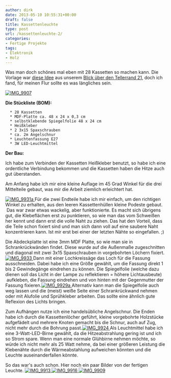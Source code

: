```yaml
---
author: dirk
date: 2013-05-10 10:55:31+00:00
draft: false
title: Kassettenleuchte
type: post
url: /kassettenleuchte-2/
categories:
- Fertige Projekte
tags:
- Elektronik
- Holz
---
```


Was man doch schönes mal eben mit 28 Kassetten so machen kann. Die Vorlage war [diese Idee](http:/https://www.fgideas.org/cassette-tapes-lamp-by-ooo-my-design/) aus unserem [Blick über den Tellerrand 21](/blick-uber-den-tellerrand-21/), doch ich fand, für meinen Flur sollte es was längliches sein.<!-- more -->




[![IMG_9907](/wp-content/uploads/2013/05/IMG_9907.jpg)
](/wp-content/uploads/2013/05/IMG_9907.jpg)


**Die Stückliste (BOM):**



	  * 28 Kassetten
	  * MDF-Platte ca. 48 x 24 x 0,3 cm
	  * selbstklebende Spiegelfolie 48 x 24 cm
	  * Heißkleber
	  * 2 3x15 Spaxschrauben
	  * ca. 2m Angelschnur
	  * Leuchtenfassung E27
	  * 3W LED-Leuchtmittel

**Der Bau:**

Ich habe zum Verbinden der Kassetten Heißkleber benutzt, so habe ich eine ordentliche Verbindung bekommen und die Kassetten haben die Hitze auch gut überstanden.

Am Anfang habe ich mir eine kleine Auflage im 45 Grad Winkel für die drei Mittelteile gebaut, was mir die Arbeit ziemlich erleichtert hat.


[![IMG_9931a](/wp-content/uploads/2013/05/IMG_9931a1.jpg)
](/wp-content/uploads/2013/05/IMG_9931a1.jpg)Für die zwei Endteile habe ich mir einfach, um den richtigen Winkel zu erhalten, aus den leeren Kassettenhüllen kleine Podeste gebaut.  Das war zwar etwas wackelig, aber funktionierte.
Es macht sich übrigens gut, die Klebeflächen erst zu punktieren, so wie man das vom Schweißen her kennt und dann erst die volle Naht zu ziehen. Das hat den Vorteil, dass die Teile schon fixiert sind und man sich dann voll auf eine saubere Naht konzentrieren kann.
Ist mir erst bei einer der letzten Nähte so eingefallen. ;)




Die Abdeckplatte ist eine 3mm MDF Platte, so wie man sie in Schrankrückwänden findet. Diese wurde auf die Außenmaße zugeschnitten und diagonal mit zwei 3x15 Spaxschrauben in vorgebohrten Löchern fixiert.[![IMG_9933](/wp-content/uploads/2013/05/IMG_9933.jpg)
](/wp-content/uploads/2013/05/IMG_9933.jpg)Dann mit einer Lochkreissäge das Loch für die Fassung ausschneiden. Dabei habe ich eine Größe gewählt, um die Fassung direkt 1 bis 2 Gewindegänge eindrehen zu können. Die Spiegelfolie (welche dazu dienen soll das Licht in der Lampe zu reflektieren = höhere Lichtausbeute)  aufkleben, die Fassung eindrehen und von hinten mit der Gegenmutter der Fassung fixieren.[![IMG_9929a](/wp-content/uploads/2013/05/IMG_9929a.jpg)
](/wp-content/uploads/2013/05/IMG_9929a.jpg)Alternativ kann man die Spiegelfolie auch weg lassen und die (meist) weiße Seite einer Schrankrückwand nehmen oder mit Alufolie und Sprühkleber arbeiten. Das sollte eine ähnlich gute Reflexion des Lichts bringen.




Zum Aufhängen nutze ich eine handelsübliche Angelschnur. Die Enden habe ich durch die Kassettenlöcher geführt, kleine vorgebohrte Holzstücke aufgefädelt und mehrere Knoten gemacht bis die Schnur, auch auf Zug, nicht mehr durch die Bohrung passt.[![IMG_9924](/wp-content/uploads/2013/05/IMG_9924.jpg)
](/wp-content/uploads/2013/05/IMG_9924.jpg)Als Leuchtmittel habe ich eine 3-Watt-LED-Birne gewählt, da die Hitzeabstrahlung gering ist und ich so Strom spare. Wenn man eine normale Glühbirne nehmen möchte, so würde ich nicht mehr als 25 Watt nehme, da bei einer größeren Leistung die Klebenähte durch die Wärmeabstahlung aufweichen könnten und die Leuchte auseinanderfallen könnte.




So das war's auch schon. Hier noch ein paar Bilder von der fertigen Leuchte. [![IMG_9913](/wp-content/uploads/2013/05/IMG_9913.jpg)
](/wp-content/uploads/2013/05/IMG_9913.jpg)[![IMG_9916](/wp-content/uploads/2013/05/IMG_9916.jpg)
](/wp-content/uploads/2013/05/IMG_9916.jpg)[![IMG_9909](/wp-content/uploads/2013/05/IMG_9909.jpg)
](/wp-content/uploads/2013/05/IMG_9909.jpg)



	
